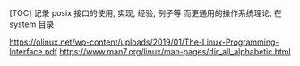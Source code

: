 [TOC]
记录 posix 接口的使用, 实现, 经验, 例子等
而更通用的操作系统理论, 在 system 目录 

https://olinux.net/wp-content/uploads/2019/01/The-Linux-Programming-Interface.pdf
https://www.man7.org/linux/man-pages/dir_all_alphabetic.html